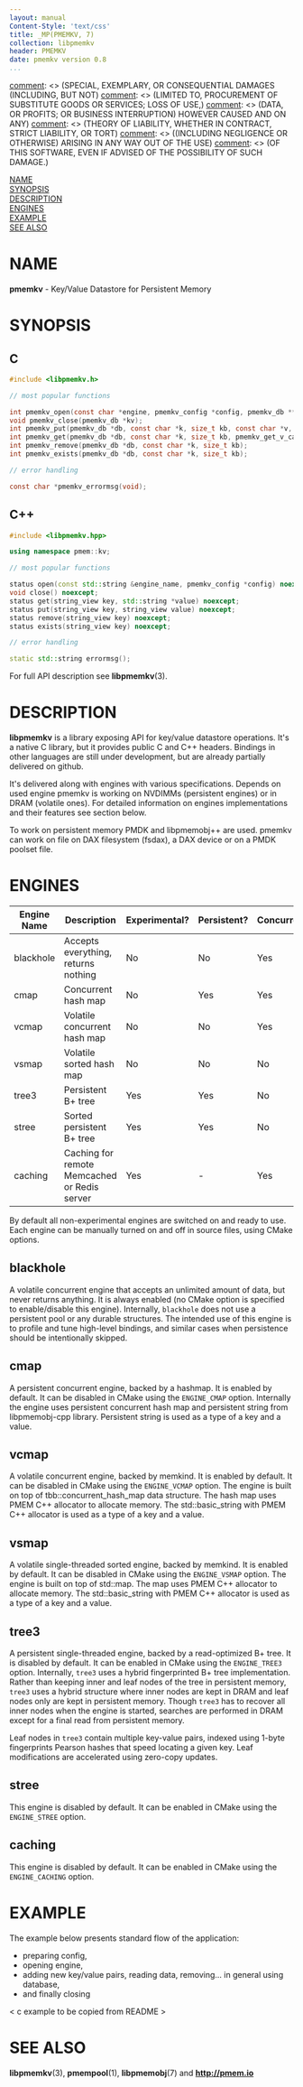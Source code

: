 ```yaml
---
layout: manual
Content-Style: 'text/css'
title: _MP(PMEMKV, 7)
collection: libpmemkv
header: PMEMKV
date: pmemkv version 0.8
...
```


[comment]: <> (Copyright 2019, Intel Corporation)

[comment]: <> (Redistribution and use in source and binary forms, with or without)
[comment]: <> (modification, are permitted provided that the following conditions)
[comment]: <> (are met:)
[comment]: <> (    * Redistributions of source code must retain the above copyright)
[comment]: <> (      notice, this list of conditions and the following disclaimer.)
[comment]: <> (    * Redistributions in binary form must reproduce the above copyright)
[comment]: <> (      notice, this list of conditions and the following disclaimer in)
[comment]: <> (      the documentation and/or other materials provided with the)
[comment]: <> (      distribution.)
[comment]: <> (    * Neither the name of the copyright holder nor the names of its)
[comment]: <> (      contributors may be used to endorse or promote products derived)
[comment]: <> (      from this software without specific prior written permission.)

[comment]: <> (THIS SOFTWARE IS PROVIDED BY THE COPYRIGHT HOLDERS AND CONTRIBUTORS)
[comment]: <> ("AS IS" AND ANY EXPRESS OR IMPLIED WARRANTIES, INCLUDING, BUT NOT)
[comment]: <> (LIMITED TO, THE IMPLIED WARRANTIES OF MERCHANTABILITY AND FITNESS FOR)
[comment]: <> (A PARTICULAR PURPOSE ARE DISCLAIMED. IN NO EVENT SHALL THE COPYRIGHT)
[comment]: <> (OWNER OR CONTRIBUTORS BE LIABLE FOR ANY DIRECT, INDIRECT, INCIDENTAL,)
[comment]: <> (SPECIAL, EXEMPLARY, OR CONSEQUENTIAL DAMAGES (INCLUDING, BUT NOT)
[comment]: <> (LIMITED TO, PROCUREMENT OF SUBSTITUTE GOODS OR SERVICES; LOSS OF USE,)
[comment]: <> (DATA, OR PROFITS; OR BUSINESS INTERRUPTION) HOWEVER CAUSED AND ON ANY)
[comment]: <> (THEORY OF LIABILITY, WHETHER IN CONTRACT, STRICT LIABILITY, OR TORT)
[comment]: <> ((INCLUDING NEGLIGENCE OR OTHERWISE) ARISING IN ANY WAY OUT OF THE USE)
[comment]: <> (OF THIS SOFTWARE, EVEN IF ADVISED OF THE POSSIBILITY OF SUCH DAMAGE.)

[comment]: <> (libpmemkv.7 -- man page for libpmemkv)

[NAME](#name)<br />
[SYNOPSIS](#synopsis)<br />
[DESCRIPTION](#description)<br />
[ENGINES](#engines)<br />
[EXAMPLE](#example)<br />
[SEE ALSO](#see-also)<br />


# NAME #

**pmemkv** - Key/Value Datastore for Persistent Memory

# SYNOPSIS #

## C

```c
#include <libpmemkv.h>

// most popular functions

int pmemkv_open(const char *engine, pmemkv_config *config, pmemkv_db **db);
void pmemkv_close(pmemkv_db *kv);
int pmemkv_put(pmemkv_db *db, const char *k, size_t kb, const char *v, size_t vb);
int pmemkv_get(pmemkv_db *db, const char *k, size_t kb, pmemkv_get_v_callback *c, void *arg);
int pmemkv_remove(pmemkv_db *db, const char *k, size_t kb);
int pmemkv_exists(pmemkv_db *db, const char *k, size_t kb);

// error handling

const char *pmemkv_errormsg(void);
```

## C++

```cpp
#include <libpmemkv.hpp>

using namespace pmem::kv;

// most popular functions

status open(const std::string &engine_name, pmemkv_config *config) noexcept;
void close() noexcept;
status get(string_view key, std::string *value) noexcept;
status put(string_view key, string_view value) noexcept;
status remove(string_view key) noexcept;
status exists(string_view key) noexcept;

// error handling

static std::string errormsg();
```

For full API description see **libpmemkv**(3).

# DESCRIPTION #

**libpmemkv** is a library exposing API for key/value datastore operations.  It's a native C library, but it provides public C and C++ headers.  Bindings in other languages are still under development, but are already partially delivered on github.

It's delivered along with engines with various specifications.  Depends on used engine pmemkv is working on NVDIMMs (persistent engines) or in DRAM (volatile ones).  For detailed information on engines implementations and their features see section below.

To work on persistent memory PMDK and libpmemobj++ are used.  pmemkv can work on file on DAX filesystem (fsdax), a DAX device or on a PMDK poolset file.


# ENGINES #

| Engine Name  | Description | Experimental? | Persistent? | Concurrent? | Sorted? |
| ------------ | ----------- | ------------- | ----------- | ----------- | ------- |
| blackhole | Accepts everything, returns nothing | No | No | Yes | No |
| cmap | Concurrent hash map | No | Yes | Yes | No |
| vcmap | Volatile concurrent hash map | No | No | Yes | No |
| vsmap | Volatile sorted hash map | No | No | No | Yes |
| tree3 | Persistent B+ tree | Yes | Yes | No | No |
| stree | Sorted persistent B+ tree | Yes | Yes | No | Yes |
| caching | Caching for remote Memcached or Redis server | Yes | - | Yes | - |

By default all non-experimental engines are switched on and ready to use. Each engine can be manually turned on and off in source files, using CMake options.

## blackhole

A volatile concurrent engine that accepts an unlimited amount of data, but never returns anything.  It is always enabled (no CMake option is specified to enable/disable this engine).
Internally, `blackhole` does not use a persistent pool or any durable structures.  The intended use of this engine is to profile and tune high-level bindings, and similar cases when persistence
should be intentionally skipped.

## cmap

A persistent concurrent engine, backed by a hashmap.  It is enabled by default.  It can be disabled in CMake using the `ENGINE_CMAP` option.
Internally the engine uses persistent concurrent hash map and persistent string from libpmemobj-cpp library.  Persistent string is used as a type of a key and a value.

## vcmap

A volatile concurrent engine, backed by memkind.  It is enabled by default. It can be disabled in CMake using the `ENGINE_VCMAP` option.
The engine is built on top of tbb::concurrent_hash_map data structure.  The hash map uses PMEM C++ allocator to allocate memory.  The std::basic\_string with PMEM C++ allocator is used as a type of a key and a value.

## vsmap

A volatile single-threaded sorted engine, backed by memkind.  It is enabled by default. It can be disabled in CMake using the `ENGINE_VSMAP` option.
The engine is built on top of std::map.  The map uses PMEM C++ allocator to allocate memory.  The std::basic\_string with PMEM C++ allocator is used as a type of a key and a value.

## tree3

A persistent single-threaded engine, backed by a read-optimized B+ tree.  It is disabled by default.  It can be enabled in CMake using the `ENGINE_TREE3` option.
Internally, `tree3` uses a hybrid fingerprinted B+ tree implementation.  Rather than keeping inner and leaf nodes of the tree in persistent memory, `tree3` uses a hybrid structure where
inner nodes are kept in DRAM and leaf nodes only are kept in persistent memory.  Though `tree3` has to recover all inner nodes when the engine is started, searches are performed in
DRAM except for a final read from persistent memory.

Leaf nodes in `tree3` contain multiple key-value pairs, indexed using 1-byte fingerprints Pearson hashes that speed locating a given key.  Leaf modifications are accelerated using zero-copy updates.

## stree

This engine is disabled by default.  It can be enabled in CMake using the `ENGINE_STREE` option.

## caching

This engine is disabled by default.  It can be enabled in CMake using the `ENGINE_CACHING` option.

# EXAMPLE #

The example below presents standard flow of the application:
* preparing config,
* opening engine,
* adding new key/value pairs, reading data, removing... in general using database,
* and finally closing

< c example to be copied from README >

# SEE ALSO #

**libpmemkv**(3), **pmempool**(1), **libpmemobj**(7) and **<http://pmem.io>**

